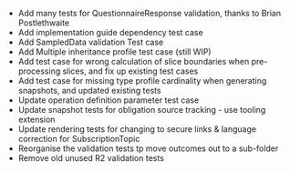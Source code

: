 * Add many tests for QuestionnaireResponse validation, thanks to Brian Postlethwaite
* Add implementation guide dependency test case
* Add SampledData validation Test case
* Add Multiple inheritance profile test case (still WIP)
* Add test case for wrong calculation of slice boundaries when pre-processing slices, and fix up existing test cases 
* Add test case for missing type profile cardinality when generating snapshots, and updated existing tests
* Update operation definition parameter test case 
* Update snapshot tests for obligation source tracking - use tooling extension
* Update rendering tests for changing to secure links & language correction for SubscriptionTopic
* Reorganise the validation tests tp move outcomes out to a sub-folder
* Remove old unused R2 validation tests


